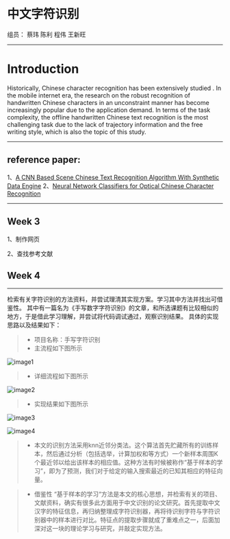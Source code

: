 **中文字符识别**
==

组员： 蔡玮 陈利 程伟 王新旺

 ---
 
# **Introduction**

Historically, Chinese character recognition has been extensively studied . In the mobile internet era, the research on the robust recognition of handwritten Chinese characters in an unconstraint manner has become increasingly popular due to the application demand. In terms of the task complexity, the offline handwritten Chinese text recognition is the most challenging task due to the lack of trajectory information and the free writing style, which is also the topic of this study.

---

## **reference paper:**
1、[A CNN Based Scene Chinese Text Recognition Algorithm With Synthetic Data Engine](https://arxiv.org/pdf/1604.01891.pdf)
2、[Neural Network Classifiers for Optical Chinese Character Recognition](http://www.cs.cmu.edu/afs/cs.cmu.edu/project/pcvision/www/papers/chinese/final.html)

---

## **Week 3**

1、制作网页

2、查找参考文献

## **Week 4**
------

检索有关字符识别的方法资料，并尝试理清其实现方案。学习其中方法并找出可借鉴性。
其中有一篇名为《手写数字字符识别》的文章，和所选课题有比较相似的地方，于是借此学习理解，并尝试将代码调试通过，观察识别结果。
具体的实现思路以及结果如下：

> * 项目名称：手写字符识别
> * 主流程如下图所示

 ![image1](https://raw.githubusercontent.com/pukitoto/Chinese-Text-Detection-and-Recognition/master/1.png)
 
 > * 详细流程如下图所示
 
 ![image2](https://raw.githubusercontent.com/pukitoto/Chinese-Text-Detection-and-Recognition/master/2.png)
 
 > * 实现结果如下图所示
 
 ![image3](https://raw.githubusercontent.com/pukitoto/Chinese-Text-Detection-and-Recognition/master/3.jpg)
 
 ![image4](https://raw.githubusercontent.com/pukitoto/Chinese-Text-Detection-and-Recognition/master/4.jpg)
 
 > * 本文的识别方法采用knn近邻分类法。这个算法首先贮藏所有的训练样本，然后通过分析（包括选举，计算加权和等方式）一个新样本周围K个最近邻以给出该样本的相应值。这种方法有时候被称作“基于样本的学习”，即为了预测，我们对于给定的输入搜索最近的已知其相应的特征向量。
  
> * 借鉴性
“基于样本的学习“方法是本文的核心思想，并检索有关的项目、文献资料，确实有很多此方面用于中文识别的论文研究。首先提取中文汉字的特征信息，再归纳整理成字符识别器，再将待识别字符与字符识别器中的样本进行对比。特征点的提取步骤就成了重难点之一，后面加深对这一块的理论学习与研究，并敲定实现方法。
